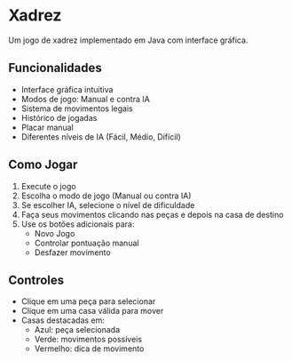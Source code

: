 # Xadrez

Um jogo de xadrez implementado em Java com interface gráfica.

## Funcionalidades

- Interface gráfica intuitiva
- Modos de jogo: Manual e contra IA
- Sistema de movimentos legais
- Histórico de jogadas
- Placar manual
- Diferentes níveis de IA (Fácil, Médio, Difícil)

## Como Jogar

1. Execute o jogo
2. Escolha o modo de jogo (Manual ou contra IA)
3. Se escolher IA, selecione o nível de dificuldade
4. Faça seus movimentos clicando nas peças e depois na casa de destino
5. Use os botões adicionais para:
   - Novo Jogo
   - Controlar pontuação manual
   - Desfazer movimento

## Controles

- Clique em uma peça para selecionar
- Clique em uma casa válida para mover
- Casas destacadas em:
  - Azul: peça selecionada
  - Verde: movimentos possíveis
  - Vermelho: dica de movimento